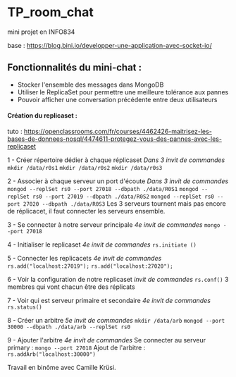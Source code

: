 # TP_room_chat

mini projet en INFO834

base : https://blog.bini.io/developper-une-application-avec-socket-io/

## Fonctionnalités du mini-chat :

- Stocker l'ensemble des messages dans MongoDB
- Utiliser le ReplicaSet pour permettre une meilleure tolérance aux pannes
- Pouvoir afficher une conversation précédente entre deux utilisateurs

#### Création du replicaset :

tuto : https://openclassrooms.com/fr/courses/4462426-maitrisez-les-bases-de-donnees-nosql/4474611-protegez-vous-des-pannes-avec-les-replicaset

1 - Créer répertoire dédier à chaque réplicaset
*Dans 3 invit de commandes*
```mkdir /data/r0s1```
```mkdir /data/r0s2```
```mkdir /data/r0s3```

2 - Associer à chaque serveur un port d'écoute
*Dans 3 invit de commandes*
```mongod --replSet rs0 --port 27018 --dbpath ./data/R0S1```
```mongod --replSet rs0 --port 27019 --dbpath ./data/R0S2```
```mongod --replSet rs0 --port 27020 --dbpath ./data/R0S3```
Les 3 serveurs tournent mais pas encore de réplicacet, il faut connecter les serveurs ensemble.

3 - Se connecter à notre serveur principale
*4e invit de commandes*
```mongo --port 27018```

4 - Initialiser le replicaset
*4e invit de commandes* 
```rs.initiate ()```

5 - Connecter les replicacets
*4e invit de commandes*
```rs.add("localhost:27019");```
```rs.add("localhost:27020");```

6 - Voir la configuration de notre replicaset
*invit de commandes*
```rs.conf()```
3 membres qui vont chacun être des réplicats

7 - Voir qui est serveur primaire et secondaire
*4e invit de commandes*
```rs.status()```

8 - Créer un arbitre
*5e invit de commandes*
```mkdir /data/arb```
```mongod --port 30000 --dbpath ./data/arb --replSet rs0```

9 - Ajouter l'arbitre
*4e invit de commandes*
Se connecter au serveur primary :
```mongo --port 27018```
Ajout de l'arbitre :
```rs.addArb("localhost:30000")```





Travail en binôme avec Camille Krüsi.
